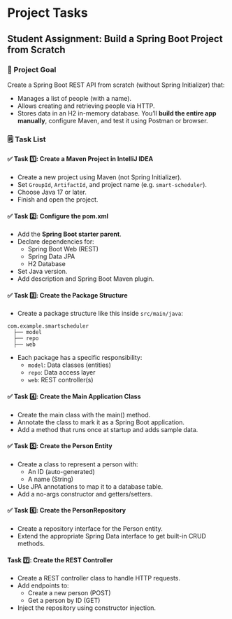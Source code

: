 # Project Tasks

## Student Assignment: Build a Spring Boot Project from Scratch

### 🎯 Project Goal
Create a Spring Boot REST API from scratch (without Spring Initializer) that:
- Manages a list of people (with a name).
- Allows creating and retrieving people via HTTP.
- Stores data in an H2 in-memory database.
You’ll **build the entire app manually**, configure Maven, and test it using Postman or browser.


### 🗒️ Task List
#### ✅ Task 1️⃣: Create a Maven Project in IntelliJ IDEA
- Create a new project using Maven (not Spring Initializer). 
- Set `GroupId`, `ArtifactId`, and project name (e.g. `smart-scheduler`). 
- Choose Java 17 or later. 
- Finish and open the project.

#### ✅ Task 2️⃣: Configure the pom.xml
- Add the **Spring Boot starter parent**. 
- Declare dependencies for:
  - Spring Boot Web (REST)
  - Spring Data JPA 
  - H2 Database 
- Set Java version. 
- Add description and Spring Boot Maven plugin.

#### ✅ Task 3️⃣: Create the Package Structure
- Create a package structure like this inside `src/main/java`:
```
com.example.smartscheduler
  ├── model
  ├── repo
  ├── web
```
- Each package has a specific responsibility:
  - `model`: Data classes (entities)
  - `repo`: Data access layer 
  - `web`: REST controller(s)

#### ✅ Task 4️⃣: Create the Main Application Class
- Create the main class with the main() method. 
- Annotate the class to mark it as a Spring Boot application. 
- Add a method that runs once at startup and adds sample data.

#### ✅ Task 5️⃣: Create the Person Entity
- Create a class to represent a person with:
  - An ID (auto-generated)
  - A name (String)
- Use JPA annotations to map it to a database table. 
- Add a no-args constructor and getters/setters.

#### ✅ Task 6️⃣: Create the PersonRepository
- Create a repository interface for the Person entity. 
- Extend the appropriate Spring Data interface to get built-in CRUD methods.

#### Task 7️⃣: Create the REST Controller
- Create a REST controller class to handle HTTP requests. 
- Add endpoints to:
  - Create a new person (POST)
  - Get a person by ID (GET)
- Inject the repository using constructor injection.